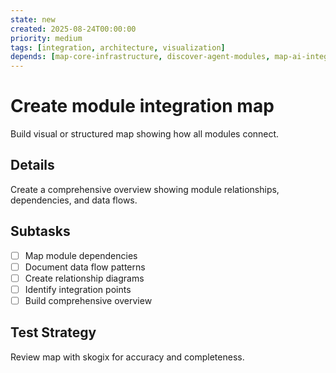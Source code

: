 ```yaml
---
state: new
created: 2025-08-24T00:00:00
priority: medium
tags: [integration, architecture, visualization]
depends: [map-core-infrastructure, discover-agent-modules, map-ai-integration, explore-argc-ecosystem, document-data-persistence]
---
```


# Create module integration map

Build visual or structured map showing how all modules connect.

## Details

Create a comprehensive overview showing module relationships, dependencies, and data flows.

## Subtasks

- [ ] Map module dependencies
- [ ] Document data flow patterns
- [ ] Create relationship diagrams
- [ ] Identify integration points
- [ ] Build comprehensive overview

## Test Strategy

Review map with skogix for accuracy and completeness.